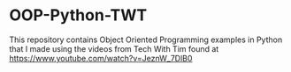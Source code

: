 # OOP-Python-TWT
This repository contains Object Oriented Programming examples in Python that I made using the videos from Tech With Tim found at https://www.youtube.com/watch?v=JeznW_7DlB0
